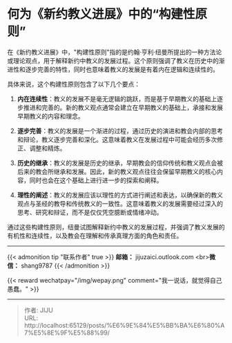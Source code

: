 # 何为《新约教义进展》中的“构建性原则”

在《新约教义进展》中，&#34;构建性原则&#34;指的是约翰·亨利·纽曼所提出的一种方法论或理论观点，用于解释新约中教义的发展过程。这个原则强调了教义在历史中的渐进性和逐步完善的特性，同时也意味着教义的发展是有着内在逻辑和连续性的。

具体来说，这个构建性原则包含了以下几个要点：

1. **内在连续性**：教义的发展不是毫无逻辑的跳跃，而是基于早期教义的基础上逐步推进和完善的。新的教义观点通常会建立在早期教义的基础上，承接和发展早期教义的内容和理念。
    
2. **逐步完善**：教义的发展是一个渐进的过程，通过历史的演进和教会内部的思考和辩论，教义逐步完善和深化。这意味着教义在发展过程中可能会经历多次修正、调整和精炼。
    
3. **历史的继承**：教义的发展是历史的继承，早期教会的信仰传统和教义观点会被后来的教会所继承和发展。因此，新的教义观点往往会保留早期教义的核心内容，同时也会在这个基础上进行进一步的探索和阐释。
    
4. **理性的阐述**：教义的发展应该以理性的方式进行阐述和表达，以确保新的教义观点与圣经的教导和传统教义的一致性。这意味着教义的发展需要经过深入的思考、研究和辩证，而不是仅仅凭空臆断或情绪冲动。
    

通过这些构建性原则，纽曼试图解释新约中教义的发展过程，并强调了教义发展的有机性和连续性，以及教会在理解和传承真理方面的角色和责任。



----
{{&lt; admonition tip &#34;联系作者&#34; true &gt;}}
**邮箱：** jijuzaici.outlook.com
&lt;br&gt;**微信：** shang9787
{{&lt; /admonition &gt;}}

{{&lt; reward wechatpay=&#34;/img/wepay.png&#34; comment=&#34;我一说话，就觉得自己愚蠢。&#34; &gt;}}


---

> 作者: JIJU  
> URL: http://localhost:65129/posts/%E6%9E%84%E5%BB%BA%E6%80%A7%E5%8E%9F%E5%88%99/  


